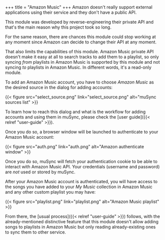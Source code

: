 +++
title = "Amazon Music"
+++
Amazon doesn't really support external applications using their service and they don't have a public API.

This module was developed by reverse-engineering their private API and that's the main reason why this project took so long.

For the same reason, there are chances this module could stop working at any moment since Amazon can decide to change their API at any moment.

That also limits the capabilities of this module. Amazon Music private API doesn't make it easy at all to search tracks to add them to a playlist, so only syncing _from_ playlists in Amazon Music is supported by this module and not syncing _to_ playlists in Amazon Music. In different words, it's a read-only module.

To add an Amazon Music account, you have to choose _Amazon Music_ as the desired source in the dialog for adding accounts:

{{< figure src="select_source.png" link="select_source.png" alt="muSync sources list" >}}

To learn how to reach this dialog and what is the workflow for adding accounts and using them in muSync, please check the [user guide]({{< relref "user-guide" >}}).

Once you do so, a browser window will be launched to authenticate to your Amazon Music account:

{{< figure src="auth.png" link="auth.png" alt="Amazon authenticate window" >}}

Once you do so, muSync will fetch your authentication cookie to be able to interact with Amazon Music API. Your credentials (username and password) are _not_ used or stored by muSync.

After your Amazon Music account is authenticated, you will have access to the songs you have added to your _My Music_ collection in Amazon Music and any other custom playlist you may have:

{{< figure src="playlist.png" link="playlist.png" alt="Amazon Music playlist" >}}

From there, the [usual process]({{< relref "user-guide" >}}) follows, with the already-mentioned distinctive feature that this module doesn't allow adding songs to playlists in Amazon Music but only reading already-existing ones to sync them to other service.
